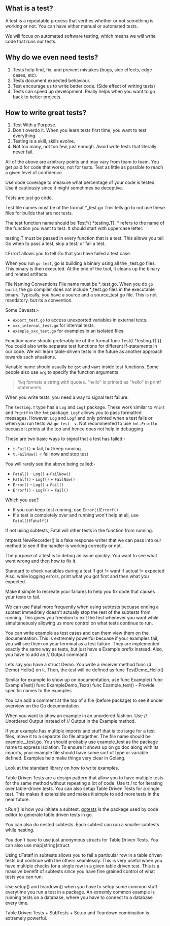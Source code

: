 ## What is a test?

A test is a repeatable process that verifies whether or not something is working or not.
You can have either manual or automated tests.

We will focus on automated software testing, which means we will write code that runs our tests.

## Why do we even need tests?

1. Tests help find, fix, and prevent mistakes (bugs, side effects, edge cases, etc).
2. Tests document expected behaviour.
3. Test encourage us to write better code. (Side effect of writing tests)
4. Tests can speed up development. Really helps when you want to go back to better projects.

## How to write great tests?

1. Test With a Purpose.
2. Don't overdo it. When you learn tests first time, you want to test everything.
3. Testing is a skill, skills evolve.
4. Not too many, not too few, just enough. Avoid write tests that literally never fail.

All of the above are arbitrary points and may vary from team to team.
You get paid for code that works, not for tests. Test as little as possible to reach a given level of confidence.

Use code coverage to measure what percentage of your code is tested.
Use it cautiously since it might sometimes be deceptive.

Tests are just go code.

Test file names must be of the format *_test.go
This tells go to not use these files for builds that are not tests.

The test function name should be Test*(t *testing.T). * refers to the name of the function you want to test.
It should start with uppercase letter.

testing.T must be passed in every function that is a test.
This allows you tell Go when to pass a test, skip a test, or fail a test.

t.Errorf allows you to tell Go that you have failed a test case.

When you run `go test`, go is building a binary using all the _test.go files.
This binary is then executed. At the end of the tool, it cleans up the binary and related artifacts.

File Naming Conventions
File name must be *_test.go.
When you do `go build`, the go compiler does not include *_test.go files in the executable binary.
Typically, you have a source and a source_test.go file.
This is not mandatory, but its a convention.

Some Caveats:-
- `export_test.go` to access unexported variables in external tests.
- `xxx_internal_test.go` for internal tests.
- `example_xxx_test.go` for examples in an isolated files.

Function name should preferably be of the format func Test(t *testing.T) {}
You could also write separate test functions for different if-statements in our code.
We will learn table-driven tests in the future as another approach towards such situations.

Variable name should usually be `got` and `want` inside test functions.
Some people also use `arg` to specify the function arguments.

> %q formats a string with quotes. "hello" is printed as "hello" in printf statements.

When you write tests, you need a way to signal test failure.

The `testing.T` type has a `Log` and `Logf` package. These work similar to `Print` and `Printf` in the `fmt` package.
`Logf` allows you to pass formatted messages.
However, `Log` and `Logf` and only printed when a test fails or when you run tests via `go test -v`.
Not recommented to use `fmt.Println` becuase it prints at the top and hence does not help in debugging.

These are two basic ways to signal that a test has failed:-
- `t.Fail()` = fail, but keep running
- `t.FailNow()` = fail now and stop test

You will rarely see the above being called:-
- `Fatal()` - `Log()` + `FailNow()`
- `Fatalf()` - `Logf()` + `FailNow()`
- `Error()` - `Log()` + `Fail()`
- `Errorf()` - `LogF()` + `Fail()`

Which you use?
- If you can keep test running, use `Error()`/`Errorf()`
- If a test is completely over and running won't help at all, use `Fatal()`/`Fatalf()`

If not using subtests, Fatal will other tests in the function from running.

httptest.NewRecorder() is a fake response writer that we can pass into our method to see if the handler is working correctly or not.

The purpose of a test is to debug an issue quickly.
You want to see what went wrong and then how to fix it.

Standard to check variables during a test
if got != want
if actual != expected
Also, while logging errors, print what you got first and then what you expected.

Make it simple to recreate your failures to help you fix code that causes your tests to fail.

We can use Fatal more frequently when using subtests becuase ending a subtest immeditely doesn't actually stop the rest of the subtests from running.
This gives you freedom to exit the test whenever you want while simultaneously allowing us more control on what tests continue to run.

You can write example as test cases and can them view them on the documentation.
This is extremely powerful becuase if your examples fail, you will see them on your terminal as a test failure.
They are implemented exactly the same way as tests, but just have a Example prefix instead. Also, you have to add an // Output command

Lets say you have a struct Demo. You write a receiver method func (d Demo) Hello() on it.
Then, the test will be defined as func TestDemo_Hello()

Similar for example to show up on documentation, use
func Example()
func ExampleTest()
func ExampleDemo_Text()
func Example_text() - Provide specific names to the examples

You can add a comment at the top of a file (before package) to see it under overview on the Go documentation

When you want to show an example in an unordered fashion.
Use // Unordered Output instead of // Output in the Example method.

If your example has multiple imports and stuff that is too large for a test files, move it to a separate Go file altogether.
The file name should be example_<func>_test.go. You should probably use example_test as the package name to express isolation.
To ensure it shows up on go doc along with its imports, your example file should have some sort of type or variable defined.
Examples help make things very clear in Golang.

Look at the standard library on how to write examples.

Table Driven Tests are a design pattern that allow you to have multiple tests for the same method without repeating a lot of code.
Use tt / tc for iterating over table-driven tests.
You can also setup Table Driven Tests for a single test. This makes it extensible and makes it simple to add more tests in the near future.

t.Run() is how you initiate a subtest.
[gotests](https://github.com/cweill/gotests) is the package used by code editor to generate table driven tests in go.


You can also do nested subtests.
Each subtest can run a smaller subtests while nesting.

You don't have to use just anonymous structs for Table Driven Tests.
You can also use map[string]struct.

Using t.Fatalf in subtests allows you to fail a particular row in a table driven tests but continue with the others seamlessly.
This is very useful when you have multiple checks for a single row in a given table driven test.
This is a massive benefit of subtests since you have fine grained control of what tests you can run.

Use setup() and teardown() when you have to setup some common stuff everytime you run a test in a package.
An extremly common example is running tests on a database, where you have to connect to a database every time.

Table Driven Tests + SubTests + Setup and Teardown combination is extremely powerful.
